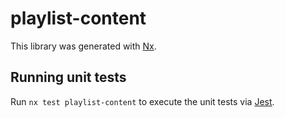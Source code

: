 # playlist-content

This library was generated with [Nx](https://nx.dev).

## Running unit tests

Run `nx test playlist-content` to execute the unit tests via [Jest](https://jestjs.io).
